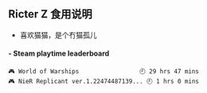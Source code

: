 ## Ricter Z 食用说明
- 喜欢猫猫，是个冇猫孤儿

<!-- steam-box start -->
#### - Steam playtime leaderboard
```text
🎮 World of Warships                 🕘 29 hrs 47 mins
🎮 NieR Replicant ver.1.22474487139... 🕘 1 hrs 0 mins
```
<!-- Powered by https://github.com/YouEclipse/steam-box . -->
<!-- steam-box end -->
